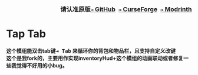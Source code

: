 ### <p align=right>请认准原版[`→` GitHub](https://github.com/KessokuTeaTime/Tap-Tab)&ensp;[`→` CurseForge](https://www.curseforge.com/minecraft/mc-mods/tap-tab)&ensp;[`→` Modrinth](https://modrinth.com/mod/tap-tab)</p>

# Tap Tab

**这个模组能双击tab键<kbd>⇥ Tab</kbd> 来循环你的背包和物品栏，且支持自定义改键**  
**这个是我fork的，主要用作实现inventoryHud+这个模组的动画联动或者修复一些我觉得不好用的小bug。**
